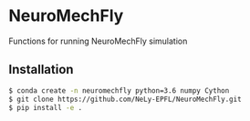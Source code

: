# NeuroMechFly
Functions for running NeuroMechFly simulation

## Installation
```bash
$ conda create -n neuromechfly python=3.6 numpy Cython
$ git clone https://github.com/NeLy-EPFL/NeuroMechFly.git
$ pip install -e .
```
